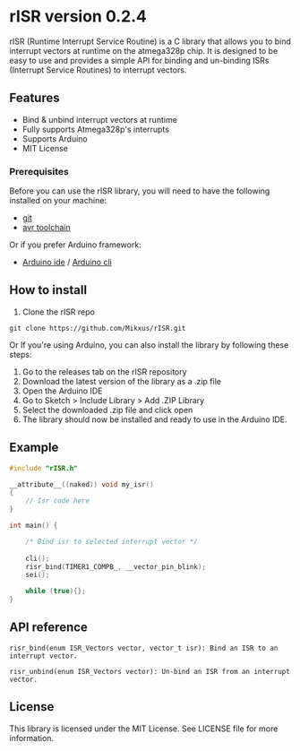 # rISR version 0.2.4

rISR (Runtime Interrupt Service Routine) is a C library that allows you to bind interrupt vectors at runtime on the atmega328p chip. It is designed to be easy to use and provides a simple API for binding and un-binding ISRs (Interrupt Service Routines) to interrupt vectors.
## Features

- Bind & unbind interrupt vectors at runtime
- Fully supports Atmega328p's interrupts
- Supports Arduino
- MIT License

### Prerequisites
Before you can use the rISR library, you will need to have the following installed on your machine:
- [git](https://scm.com)
- [avr toolchain](https://www.microchip.com/en-us/tools-resources/develop/microchip-studio/gcc-compilers)

Or if you prefer Arduino framework:

- [Arduino ide](https://www.arduino.cc/en/software) / [Arduino cli](https://arduino.github.io/arduino-cli/0.29/installation/)

## How to install

1. Clone the rISR repo
```
git clone https://github.com/Mikxus/rISR.git
```

Or If you're using Arduino, you can also install the library by following these steps:

1. Go to the releases tab on the rISR repository
2. Download the latest version of the library as a .zip file
3. Open the Arduino IDE
4. Go to Sketch > Include Library > Add .ZIP Library
5. Select the downloaded .zip file and click open
6. The library should now be installed and ready to use in the Arduino IDE.



## Example
```C
#include "rISR.h"

__attribute__((naked)) void my_isr()
{
    // Isr code here
}

int main() {

    /* Bind isr to selected interrupt vector */
    
    cli();
    risr_bind(TIMER1_COMPB_, __vector_pin_blink);
    sei();

    while (true){};
}
```

## API reference
```
risr_bind(enum ISR_Vectors vector, vector_t isr): Bind an ISR to an interrupt vector.
```
```
risr_unbind(enum ISR_Vectors vector): Un-bind an ISR from an interrupt vector.
```

## License

This library is licensed under the MIT License. See LICENSE file for more information.
